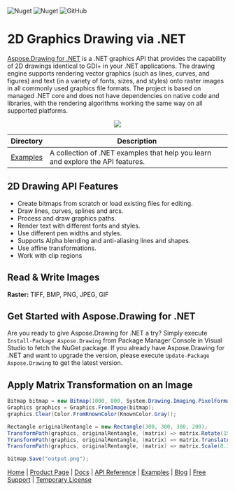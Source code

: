 ![Nuget](https://img.shields.io/nuget/v/Aspose.Drawing) ![Nuget](https://img.shields.io/nuget/dt/Aspose.Drawing) ![GitHub](https://img.shields.io/github/license/aspose-drawing/Aspose.Drawing-for-.NET)

# 2D Graphics Drawing via .NET

[Aspose.Drawing for .NET](https://products.aspose.com/drawing/net) is a .NET graphics API that provides the capability of 2D drawings identical to GDI+ in your .NET applications. The drawing engine supports rendering vector graphics (such as lines, curves, and figures) and text (in a variety of fonts, sizes, and styles) onto raster images in all commonly used graphics file formats. The project is based on managed .NET core and does not have dependencies on native code and libraries, with the rendering algorithms working the same way on all supported platforms.

<p align="center">

  <a title="Download complete Aspose.Drawing for .NET source code" href="https://github.com/aspose-drawing/Aspose.Drawing-for-.NET/archive/master.zip">
	<img src="http://i.imgur.com/hwNhrGZ.png" />
  </a>
</p>

Directory | Description
--------- | -----------
[Examples](Examples)  | A collection of .NET examples that help you learn and explore the API features.

## 2D Drawing API Features

- Create bitmaps from scratch or load existing files for editing.
- Draw lines, curves, splines and arcs.
- Process and draw graphics paths.
- Render text with different fonts and styles.
- Use different pen widths and styles.
- Supports Alpha blending and anti-aliasing lines and shapes.
- Use affine transformations.
- Work with clip regions

## Read & Write Images

**Raster:** TIFF, BMP, PNG, JPEG, GIF

## Get Started with Aspose.Drawing for .NET

Are you ready to give Aspose.Drawing for .NET a try? Simply execute `Install-Package Aspose.Drawing` from Package Manager Console in Visual Studio to fetch the NuGet package. If you already have Aspose.Drawing for .NET and want to upgrade the version, please execute `Update-Package Aspose.Drawing` to get the latest version.

## Apply Matrix Transformation on an Image

```csharp
Bitmap bitmap = new Bitmap(1000, 800, System.Drawing.Imaging.PixelFormat.Format32bppPArgb);
Graphics graphics = Graphics.FromImage(bitmap);
graphics.Clear(Color.FromKnownColor(KnownColor.Gray));

Rectangle originalRentangle = new Rectangle(300, 300, 300, 200);
TransformPath(graphics, originalRentangle, (matrix) => matrix.Rotate(15.0f));
TransformPath(graphics, originalRentangle, (matrix) => matrix.Translate(-250, -250));
TransformPath(graphics, originalRentangle, (matrix) => matrix.Scale(0.3f, 0.3f));

bitmap.Save("output.png");
```

[Home](https://www.aspose.com/) | [Product Page](https://products.aspose.com/drawing/net) | [Docs](https://docs.aspose.com/drawing/net/) | [API Reference](https://apireference.aspose.com/drawing/net) | [Examples](https://github.com/aspose-drawing/Aspose.Drawing-for-.NET/tree/master/Examples) | [Blog](https://blog.aspose.com/category/drawing/) | [Free Support](https://forum.aspose.com/c/drawing) | [Temporary License](https://purchase.aspose.com/temporary-license)
